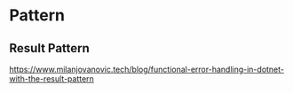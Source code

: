 # Pattern

## Result Pattern
<https://www.milanjovanovic.tech/blog/functional-error-handling-in-dotnet-with-the-result-pattern>
